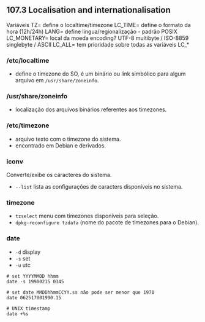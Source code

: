 ## 107.3 Localisation and internationalisation

Variáveis
TZ= define o localtime/timezone
LC_TIME= define o formato da hora (12h/24h)
LANG= define lingua/regionalização - padrão POSIX
LC_MONETARY= local da moeda
encoding? UTF-8 multibyte / ISO-8859 singlebyte / ASCII
LC_ALL= tem prioridade sobre todas as variáveis LC_*

### /etc/localtime

* define o timezone do SO, é um binário ou link simbólico para algum arquivo em `/usr/share/zoneinfo`.

### /usr/share/zoneinfo

* localização dos arquivos binários referentes aos timezones.

### /etc/timezone

* arquivo texto com o timezone do sistema.
* encontrado em Debian e derivados.

### iconv
Converte/exibe os caracteres do sistema.

* `--list` lista as configurações de caracters disponíveis no sistema.

### timezone
* `tzselect` menu com timezones disponíveis para seleção.
* `dpkg-reconfigure tzdata` (nome do pacote de timezones para o Debian).

### date
* `-d` display
* `-s` set
* `-u` utc

```shell
# set YYYYMMDD hhmm
date -s 19900215 0345

# set date MMDDhhmmCCYY.ss não pode ser menor que 1970
date 062517001990.15

# UNIX timestamp
date +%s
```
